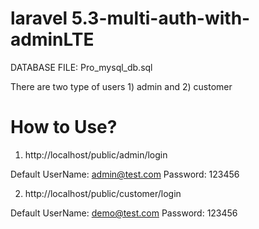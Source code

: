 
laravel 5.3-multi-auth-with-adminLTE
=====================================

DATABASE FILE: Pro_mysql_db.sql

There are two type of users 1) admin and 2) customer

How to Use?
===========

1) http://localhost/public/admin/login

Default UserName: admin@test.com Password: 123456

2) http://localhost/public/customer/login

Default UserName: demo@test.com Password: 123456
